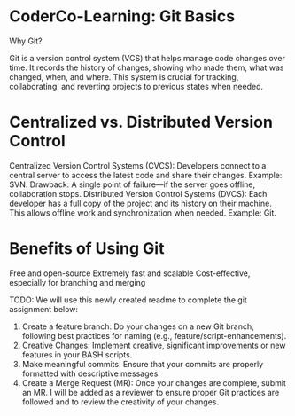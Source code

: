 # CoderCo-Learning: Git Basics

Why Git?

Git is a version control system (VCS) that helps manage code changes over time. It records the history of changes, showing who made them, what was changed, when, and where. This system is crucial for tracking, collaborating, and reverting projects to previous states when needed.

# Centralized vs. Distributed Version Control

Centralized Version Control Systems (CVCS): Developers connect to a central server to access the latest code and share their changes. Example: SVN.
Drawback: A single point of failure—if the server goes offline, collaboration stops.
Distributed Version Control Systems (DVCS): Each developer has a full copy of the project and its history on their machine. This allows offline work and synchronization when needed. Example: Git.

# Benefits of Using Git

Free and open-source
Extremely fast and scalable
Cost-effective, especially for branching and merging

TODO: We will use this newly created readme to complete the git assignment below:

1. Create a feature branch: Do your changes on a new Git branch, following
   best practices for naming (e.g., feature/script-enhancements).
2. Creative Changes: Implement creative, significant improvements or new
   features in your BASH scripts.
3. Make meaningful commits: Ensure that your commits are properly formatted
   with descriptive messages.
4. Create a Merge Request (MR): Once your changes are complete, submit an
   MR. I will be added as a reviewer to ensure proper Git practices are followed
   and to review the creativity of your changes.
